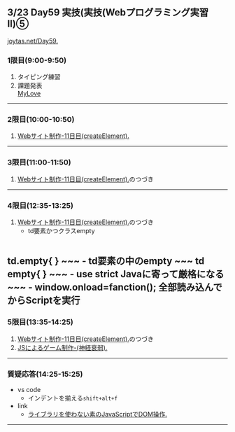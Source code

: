 ## 3/23 Day59 実技(実技(Webプログラミング実習Ⅱ)⑤
[joytas.net/Day59.](https://joytas.net/%e8%a8%93%e7%b7%b4/day59)
### 1限目(9:00-9:50)
1. タイピング練習
1. 課題発表  
	[MyLove](https://joytas.net/201912/mylove/)
---
### 2限目(10:00-10:50)
1. [Webサイト制作-11日目(createElement).](https://joytas.net/programming/website/js_createelement)
---
### 3限目(11:00-11:50)
1. [Webサイト制作-11日目(createElement).](https://joytas.net/programming/website/js_createelement)のつづき
---
### 4限目(12:35-13:25)
1. [Webサイト制作-11日目(createElement).](https://joytas.net/programming/website/js_createelement)のつづき
	- td要素かつクラスempty
	~~~
  td.empty{
  }
	~~~
	- td要素の中のempty
	~~~
  td empty{
  }
	~~~
	- use strict
	Javaに寄って厳格になる
	~~~
	<script>
	'use strict';
	</script>
	- window.onload=fanction();
	全部読み込んでからScriptを実行
---
### 5限目(13:35-14:25)
1. [Webサイト制作-11日目(createElement).](https://joytas.net/programming/website/js_createelement)のつづき
1. [JSによるゲーム制作-(神経衰弱).](https://joytas.net/programming/website/js_flip)
---
### 質疑応答(14:25-15:25)
- vs code
	- インデントを揃える`shift+alt+f`
- link
	- [ライブラリを使わない素のJavaScriptでDOM操作.](https://qiita.com/kouh/items/dfc14d25ccb4e50afe89)
----
